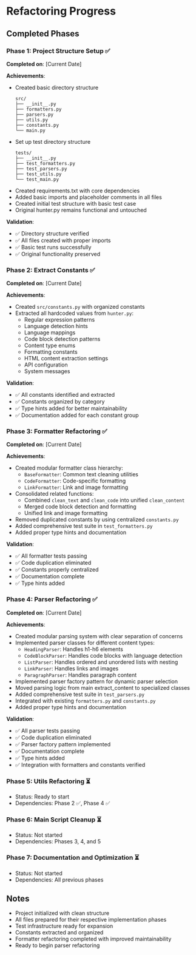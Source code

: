 # Refactoring Progress

## Completed Phases

### Phase 1: Project Structure Setup ✅
**Completed on**: [Current Date]

**Achievements**:
- Created basic directory structure
  ```
  src/
  ├── __init__.py
  ├── formatters.py
  ├── parsers.py
  ├── utils.py
  ├── constants.py
  └── main.py
  ```
- Set up test directory structure
  ```
  tests/
  ├── __init__.py
  ├── test_formatters.py
  ├── test_parsers.py
  ├── test_utils.py
  └── test_main.py
  ```
- Created requirements.txt with core dependencies
- Added basic imports and placeholder comments in all files
- Created initial test structure with basic test case
- Original hunter.py remains functional and untouched

**Validation**:
- ✅ Directory structure verified
- ✅ All files created with proper imports
- ✅ Basic test runs successfully
- ✅ Original functionality preserved

### Phase 2: Extract Constants ✅
**Completed on**: [Current Date]

**Achievements**:
- Created `src/constants.py` with organized constants
- Extracted all hardcoded values from `hunter.py`:
  - Regular expression patterns
  - Language detection hints
  - Language mappings
  - Code block detection patterns
  - Content type enums
  - Formatting constants
  - HTML content extraction settings
  - API configuration
  - System messages

**Validation**:
- ✅ All constants identified and extracted
- ✅ Constants organized by category
- ✅ Type hints added for better maintainability
- ✅ Documentation added for each constant group

### Phase 3: Formatter Refactoring ✅
**Completed on**: [Current Date]

**Achievements**:
- Created modular formatter class hierarchy:
  - `BaseFormatter`: Common text cleaning utilities
  - `CodeFormatter`: Code-specific formatting
  - `LinkFormatter`: Link and image formatting
- Consolidated related functions:
  - Combined `clean_text` and `clean_code` into unified `clean_content`
  - Merged code block detection and formatting
  - Unified link and image formatting
- Removed duplicated constants by using centralized `constants.py`
- Added comprehensive test suite in `test_formatters.py`
- Added proper type hints and documentation

**Validation**:
- ✅ All formatter tests passing
- ✅ Code duplication eliminated
- ✅ Constants properly centralized
- ✅ Documentation complete
- ✅ Type hints added

### Phase 4: Parser Refactoring ✅
**Completed on**: [Current Date]

**Achievements**:
- Created modular parsing system with clear separation of concerns
- Implemented parser classes for different content types:
  - `HeadingParser`: Handles h1-h6 elements
  - `CodeBlockParser`: Handles code blocks with language detection
  - `ListParser`: Handles ordered and unordered lists with nesting
  - `LinkParser`: Handles links and images
  - `ParagraphParser`: Handles paragraph content
- Implemented parser factory pattern for dynamic parser selection
- Moved parsing logic from main extract_content to specialized classes
- Added comprehensive test suite in `test_parsers.py`
- Integrated with existing `formatters.py` and `constants.py`
- Added proper type hints and documentation

**Validation**:
- ✅ All parser tests passing
- ✅ Code duplication eliminated
- ✅ Parser factory pattern implemented
- ✅ Documentation complete
- ✅ Type hints added
- ✅ Integration with formatters and constants verified

### Phase 5: Utils Refactoring ⏳
- Status: Ready to start
- Dependencies: Phase 2 ✅, Phase 4 ✅

### Phase 6: Main Script Cleanup ⏳
- Status: Not started
- Dependencies: Phases 3, 4, and 5

### Phase 7: Documentation and Optimization ⏳
- Status: Not started
- Dependencies: All previous phases

## Notes
- Project initialized with clean structure
- All files prepared for their respective implementation phases
- Test infrastructure ready for expansion
- Constants extracted and organized
- Formatter refactoring completed with improved maintainability
- Ready to begin parser refactoring
